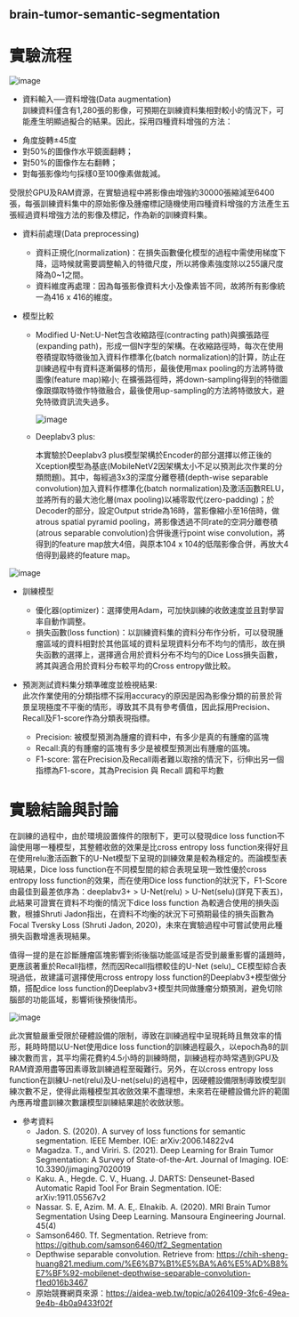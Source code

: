 ## brain-tumor-semantic-segmentation

# 實驗流程
 ![image](https://user-images.githubusercontent.com/73534691/116817024-1b380680-ab97-11eb-88a7-174a39dca78c.png)
  
  * 資料輸入──資料增強(Data augmentation)   
訓練資料僅含有1,280張的影像，可預期在訓練資料集相對較小的情況下，可能產生明顯過擬合的結果。因此，採用四種資料增強的方法：
  -  角度旋轉±45度
  -  對50%的圖像作水平鏡面翻轉；
  -  對50%的圖像作左右翻轉；
  -  對每張影像均勻採樣0至100像素做裁減。    
    
受限於GPU及RAM資源，在實驗過程中將影像由增強約30000張縮減至6400張，每張訓練資料集中的原始影像及腫瘤標記隨機使用四種資料增強的方法產生五張經過資料增強方法的影像及標記，作為新的訓練資料集。

  
* 資料前處理(Data preprocessing)
  - 資料正規化(normalization)：在損失函數優化模型的過程中需使用梯度下降，這時候就需要調整輸入的特徵尺度，所以將像素強度除以255讓尺度降為0~1之間。
  - 資料維度再處理：因為每張影像資料大小及像素皆不同，故將所有影像統一為416 x 416的維度。
  
* 模型比較
  - Modified U-Net:U-Net包含收縮路徑(contracting path)與擴張路徑(expanding path)，形成一個N字型的架構。在收縮路徑時，每次在使用卷積提取特徵後加入資料作標準化(batch normalization)的計算，防止在訓練過程中有資料逐漸偏移的情形，最後使用max pooling的方法將特徵圖像(feature map)縮小; 在擴張路徑時，將down-sampling得到的特徵圖像跟擷取特徵作特徵融合，最後使用up-sampling的方法將特徵放大，避免特徵資訊流失過多。
    
    ![image](https://user-images.githubusercontent.com/73534691/116817261-01e38a00-ab98-11eb-80e5-33e2204a6377.png)
  
  - Deeplabv3 plus:
      
    本實驗於Deeplabv3 plus模型架構於Encoder的部分選擇以修正後的Xception模型為基底(MobileNetV2因架構太小不足以預測此次作業的分類問題)。其中，每經過3x3的深度分離卷積(depth-wise separable convolution)加入資料作標準化(batch normalization)及激活函數RELU，並將所有的最大池化層(max pooling)以補零取代(zero-padding)；於Decoder的部分，設定Output stride為16時，當影像縮小至16倍時，做atrous spatial pyramid pooling，將影像透過不同rate的空洞分離卷積(atrous separable convolution)合併後進行point wise convolution，將得到的feature map放大4倍，與原本104 x 104的低階影像合併，再放大4倍得到最終的feature map。

![image](https://user-images.githubusercontent.com/73534691/116817346-74546a00-ab98-11eb-8ed9-d22f4aaf0438.png)

  
* 訓練模型
  - 優化器(optimizer)：選擇使用Adam，可加快訓練的收斂速度並且對學習率自動作調整。
  - 損失函數(loss function)：以訓練資料集的資料分布作分析，可以發現腫瘤區域的資料相對於其他區域的資料呈現資料分布不均勻的情形，故在損失函數的選擇上，選擇適合用於資料分布不均勻的Dice Loss損失函數，將其與適合用於資料分布較平均的Cross entropy做比較。
  
* 預測測試資料集分類準確度並檢視結果:  
此次作業使用的分類指標不採用accuracy的原因是因為影像分類的前景於背景呈現極度不平衡的情形，導致其不具有參考價值，因此採用Precision、Recall及F1-score作為分類表現指標。
  - Precision: 被模型預測為腫瘤的資料中，有多少是真的有腫瘤的區塊
  - Recall:真的有腫瘤的區塊有多少是被模型預測出有腫瘤的區塊。
  - F1-score: 當在Precision及Recall兩者難以取捨的情況下，衍伸出另一個指標為F1-score，其為Precision 與 Recall 調和平均數 
  

# 實驗結論與討論
在訓練的過程中，由於環境設置條件的限制下，更可以發現dice loss function不論使用哪一種模型，其整體收斂的效果是比cross entropy loss function來得好且在使用relu激活函數下的U-Net模型下呈現的訓練效果是較為穩定的。而論模型表現結果，Dice loss function在不同模型間的綜合表現呈現一致性優於cross entropy loss function的效果，而在使用Dice loss function的狀況下，F1-Score由最佳到最差依序為：deeplabv3+ > U-Net(relu) > U-Net(selu)(詳見下表五)，此結果可證實在資料不均衡的情況下dice loss function 為較適合使用的損失函數，根據Shruti Jadon指出，在資料不均衡的狀況下可預期最佳的損失函數為Focal Tversky Loss (Shruti Jadon, 2020)，未來在實驗過程中可嘗試使用此種損失函數增進表現結果。
  
值得一提的是在診斷腫瘤區塊影響到術後腦功能區域是否受到嚴重影響的議題時，更應該著重於Recall指標，然而因Recall指標較佳的U-Net (selu)_ CE模型綜合表現過低，故建議可選擇使用cross entropy loss function的Deeplabv3+模型做分類，搭配dice loss function的Deeplabv3+模型共同做腫瘤分類預測，避免切除腦部的功能區域，影響術後預後情形。

![image](https://user-images.githubusercontent.com/73534691/116817833-eded5780-ab9a-11eb-9556-3e9d71eba05f.png)

此次實驗嚴重受限於硬體設備的限制，導致在訓練過程中呈現耗時且無效率的情形，耗時時間以U-Net使用dice loss function的訓練過程最久，以epoch為8的訓練次數而言，其平均需花費約4.5小時的訓練時間，訓練過程亦時常遇到GPU及RAM資源用盡等因素導致訓練過程至礙難行。另外，在以cross entropy loss function在訓練U-net(relu)及U-net(selu)的過程中，因硬體設備限制導致模型訓練次數不足，使得此兩種模型其收斂效果不盡理想，未來若在硬體設備允許的範圍內應再增盡訓練次數讓模型訓練結果趨於收斂狀態。

* 參考資料
  - Jadon. S. (2020). A survey of loss functions for semantic segmentation. IEEE Member. IOE: arXiv:2006.14822v4  
  - Magadza. T., and Viriri. S. (2021). Deep Learning for Brain Tumor Segmentation: A Survey of State-of-the-Art. Journal of Imaging. IOE: 10.3390/jimaging7020019
  - Kaku. A., Hegde. C. V., Huang. J. DARTS: Denseunet-Based Automatic Rapid Tool For Brain Segmentation. IOE: arXiv:1911.05567v2
  - Nassar. S. E, Azim. M. A. E,. Elnakib. A. (2020). MRI Brain Tumor Segmentation Using Deep Learning. Mansoura Engineering Journal. 45(4)
  - Samson6460. Tf. Segmentation. Retrieve from: https://github.com/samson6460/tf2_Segmentation
  - Depthwise separable convolution. Retrieve from: https://chih-sheng-huang821.medium.com/%E6%B7%B1%E5%BA%A6%E5%AD%B8%E7%BF%92-mobilenet-depthwise-separable-convolution-f1ed016b3467
  - 原始競賽網頁來源：https://aidea-web.tw/topic/a0264109-3fc6-49ea-9e4b-4b0a9433f02f

